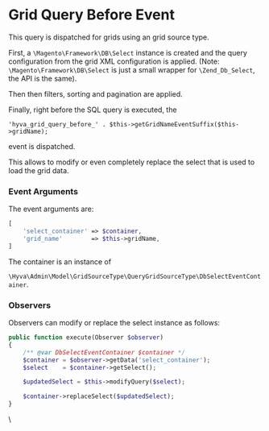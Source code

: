 # Grid Query Before Event

This query is dispatched for grids using an grid source type.

First, a `\Magento\Framework\DB\Select` instance is created and the query configuration from the grid XML configuration is applied. (Note: `\Magento\Framework\DB\Select` is just a small wrapper for `\Zend_Db_Select`, the API is the same).

Then then filters, sorting and pagination are applied.

Finally, right before the SQL query is executed, the

`'hyva_grid_query_before_' . $this->getGridNameEventSuffix($this->gridName);`

event is dispatched.

This allows to modify or even completely replace the select that is used to load the grid data.

### Event Arguments


The event arguments are:

```php
[
    'select_container' => $container,
    'grid_name'        => $this->gridName,
]
```

The container is an instance of

`\Hyva\Admin\Model\GridSourceType\QueryGridSourceType\DbSelectEventContainer`.

### Observers


Observers can modify or replace the select instance as follows:

```php
public function execute(Observer $observer)
{
    /** @var DbSelectEventContainer $container */
    $container = $observer->getData('select_container');
    $select    = $container->getSelect();

    $updatedSelect = $this->modifyQuery($select);

    $container->replaceSelect($updatedSelect);
}
```


\
